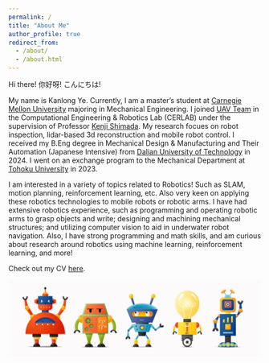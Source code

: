 ```yaml
---
permalink: /
title: "About Me"
author_profile: true
redirect_from: 
  - /about/
  - /about.html
---
```


Hi there!  你好呀!  こんにちは!

My name is Kanlong Ye. Currently, I am a master’s student at [Carnegie Mellon University](https://www.cmu.edu/) majoring in Mechanical Engineering. I joined [UAV Team](https://zhefanxu.com/uav_team/) in the Computational Engineering & Robotics Lab (CERLAB) under the supervision of Professor [Kenji Shimada](https://www.meche.engineering.cmu.edu/directory/bios/shimada-kenji.html). My research focues on robot inspection, lidar-based 3d reconstruction and mobile robot control. I received my B.Eng degree in Mechanical Design & Manufacturing and Their Automation (Japanese Intensive) from [Dalian University of Technology](https://en.dlut.edu.cn/) in 2024. I went on an exchange program to the Mechanical Department at [Tohoku University](https://www.tohoku.ac.jp/en/) in 2023. 

I am interested in a variety of topics related to Robotics! Such as SLAM, motion planning, reinforcement learning, etc. Also very keen on applying these robotics technologies to mobile robots or robotic arms. I have had extensive robotics experience, such as programming and operating robotic arms to grasp objects and write; designing and machining mechanical structures; and utilizing computer vision to aid in underwater robot navigation. Also, I have strong programming and math skills, and am curious about research around robotics using machine learning, reinforcement learning, and more!

Check out my CV [here](../assets/cv.pdf).


<img src='/images/robo.jpg'>
